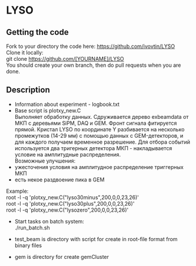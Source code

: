 # LYSO
## Getting the code
Fork to your directory the code here: https://github.com/ivovtin/LYSO<br />
Clone it locally:<br />
git clone https://github.com/[YOURNAME]/LYSO <br />
You should create your own branch, then do pull requests when you are done. <br />

## Description
- Information about experiment - logbook.txt <br />
- Base script is plotxy_new.C <br />
  Выполняет обработку данных. Сдруживается дерево exbeamdata от МКП c деревьями SiPM, DAQ и GEM.
  Фронт сигнала фитируется прямой. Кристал LYSO по координате Y разбивается на несколько промежутков (14-29 мм) с помощью данных с GEM-детекторов, 
  и для каждого получаем временное разрешение. Для отбора событий используется два тригерных детектора МКП - накладывается условие на амплитудные распределения. <br /> 
  Возможные улучшения:
 - ужесточения условия на амплитудное распределение триггерных МКП <br />
 - есть некое раздвоение пика в GEM <br />

  Example: <br />
  root -l -q 'plotxy_new.C("lyso30minus",200,0,0,23,26)' <br />
  root -l -q 'plotxy_new.C("lyso30plus",200,0,0,23,26)' <br />
  root -l -q 'plotxy_new.C("lysozero",200,0,0,23,26)' <br />

- Start tasks on batch system: <br />
  ./run_batch.sh

- test_beam is directory with script for create in root-file format from binary files <br />

- gem is directory for create gemCluster
